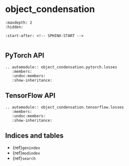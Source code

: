 # object_condensation

```{toctree}
:maxdepth: 2
:hidden:

```

```{include} ../README.md
:start-after: <!-- SPHINX-START -->
```

```{include} benchmarks.md

```

## PyTorch API

```{eval-rst}
.. automodule:: object_condensation.pytorch.losses
   :members:
   :undoc-members:
   :show-inheritance:
```

## TensorFlow API

```{eval-rst}
.. automodule:: object_condensation.tensorflow.losses
   :members:
   :undoc-members:
   :show-inheritance:
```

## Indices and tables

- {ref}`genindex`
- {ref}`modindex`
- {ref}`search`
